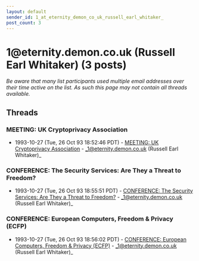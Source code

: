 ```yaml
---
layout: default
sender_id: 1_at_eternity_demon_co_uk_russell_earl_whitaker_
post_count: 3
---
```


# 1<span>@</span>eternity.demon.co.uk (Russell Earl Whitaker) (3 posts)

_Be aware that many list participants used multiple email addresses over their time active on the list. As such this page may not contain all threads available._

## Threads

### MEETING: UK Cryptoprivacy Association
+ 1993-10-27 (Tue, 26 Oct 93 18:52:46 PDT) - [MEETING: UK Cryptoprivacy Association](/archive/1993/10/9acde1954f966889ec32ef793274af867ccc9d09f7aec2f911c9fa7232484963) - _1@eternity.demon.co.uk (Russell Earl Whitaker)_

### CONFERENCE: The Security Services: Are They a Threat to Freedom?
+ 1993-10-27 (Tue, 26 Oct 93 18:55:51 PDT) - [CONFERENCE: The Security Services: Are They a Threat to Freedom?](/archive/1993/10/66bb90706d8c5dada11803d40de263c817941b9fc1aa75b1a7cd3ef0b325efd5) - _1@eternity.demon.co.uk (Russell Earl Whitaker)_

### CONFERENCE: European Computers, Freedom & Privacy (ECFP)
+ 1993-10-27 (Tue, 26 Oct 93 18:56:02 PDT) - [CONFERENCE: European Computers, Freedom & Privacy (ECFP)](/archive/1993/10/463e8a963ab62ad790ed1f6d6504fb1fef9d638b804e2dbffdfcfa86eec8c0a3) - _1@eternity.demon.co.uk (Russell Earl Whitaker)_

